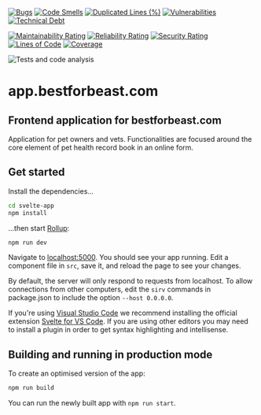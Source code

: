 [![Bugs](https://sonarcloud.io/api/project_badges/measure?project=best-for-beast_app.bestforbeast.com&metric=bugs)](https://sonarcloud.io/dashboard?id=best-for-beast_app.bestforbeast.com)
[![Code Smells](https://sonarcloud.io/api/project_badges/measure?project=best-for-beast_app.bestforbeast.com&metric=code_smells)](https://sonarcloud.io/dashboard?id=best-for-beast_app.bestforbeast.com)
[![Duplicated Lines (%)](https://sonarcloud.io/api/project_badges/measure?project=best-for-beast_app.bestforbeast.com&metric=duplicated_lines_density)](https://sonarcloud.io/dashboard?id=best-for-beast_app.bestforbeast.com)
[![Vulnerabilities](https://sonarcloud.io/api/project_badges/measure?project=best-for-beast_app.bestforbeast.com&metric=vulnerabilities)](https://sonarcloud.io/dashboard?id=best-for-beast_app.bestforbeast.com)
[![Technical Debt](https://sonarcloud.io/api/project_badges/measure?project=best-for-beast_app.bestforbeast.com&metric=sqale_index)](https://sonarcloud.io/dashboard?id=best-for-beast_app.bestforbeast.com)

[![Maintainability Rating](https://sonarcloud.io/api/project_badges/measure?project=best-for-beast_app.bestforbeast.com&metric=sqale_rating)](https://sonarcloud.io/dashboard?id=best-for-beast_app.bestforbeast.com)
[![Reliability Rating](https://sonarcloud.io/api/project_badges/measure?project=best-for-beast_app.bestforbeast.com&metric=reliability_rating)](https://sonarcloud.io/dashboard?id=best-for-beast_app.bestforbeast.com)
[![Security Rating](https://sonarcloud.io/api/project_badges/measure?project=best-for-beast_app.bestforbeast.com&metric=security_rating)](https://sonarcloud.io/dashboard?id=best-for-beast_app.bestforbeast.com)
[![Lines of Code](https://sonarcloud.io/api/project_badges/measure?project=best-for-beast_app.bestforbeast.com&metric=ncloc)](https://sonarcloud.io/dashboard?id=best-for-beast_app.bestforbeast.com)
[![Coverage](https://sonarcloud.io/api/project_badges/measure?project=best-for-beast_app.bestforbeast.com&metric=coverage)](https://sonarcloud.io/dashboard?id=best-for-beast_app.bestforbeast.com)

![Tests and code analysis](https://github.com/best-for-beast/app.bestforbeast.com/workflows/Tests%20and%20code%20analysis/badge.svg)

# app.bestforbeast.com

## Frontend application for bestforbeast.com

Application for pet owners and vets. Functionalities are focused around the core element of pet health record book in an online form.

## Get started

Install the dependencies...

```bash
cd svelte-app
npm install
```

...then start [Rollup](https://rollupjs.org):

```bash
npm run dev
```

Navigate to [localhost:5000](http://localhost:5000). You should see your app running. Edit a component file in `src`, save it, and reload the page to see your changes.

By default, the server will only respond to requests from localhost. To allow connections from other computers, edit the `sirv` commands in package.json to include the option `--host 0.0.0.0`.

If you're using [Visual Studio Code](https://code.visualstudio.com/) we recommend installing the official extension [Svelte for VS Code](https://marketplace.visualstudio.com/items?itemName=svelte.svelte-vscode). If you are using other editors you may need to install a plugin in order to get syntax highlighting and intellisense.

## Building and running in production mode

To create an optimised version of the app:

```bash
npm run build
```

You can run the newly built app with `npm run start`.

